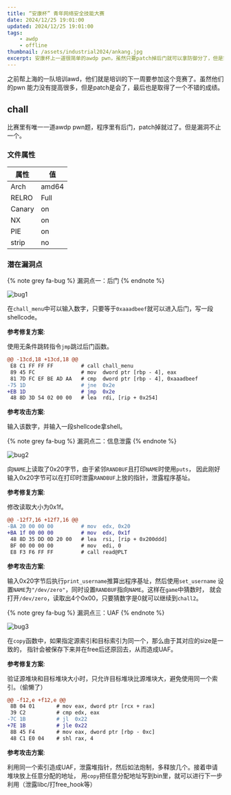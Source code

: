 ```yaml
---
title: “安康杯” 青年网络安全技能大赛
date: 2024/12/25 19:01:00
updated: 2024/12/25 19:01:00
tags:
    - awdp
    - offline
thumbnail: /assets/industrial2024/ankang.jpg
excerpt: 安康杯上一道很简单的awdp pwn，虽然只要patch掉后门就可以拿防御分了，但是实际漏洞点不止1个。最后我培训的队伍成功patch了，取得了不错的成绩。
---
```


之前帮上海的一队培训awd，他们就是培训的下一周要参加这个竞赛了。虽然他们的pwn
能力没有提高很多，但是patch是会了，最后也是取得了一个不错的成绩。

## chall

比赛里有唯一一道awdp pwn题，程序里有后门，patch掉就过了。但是漏洞不止一个。

### 文件属性

|属性  |值    |
|------|------|
|Arch  |amd64 |
|RELRO |Full  |
|Canary|on    |
|NX    |on    |
|PIE   |on    |
|strip |no    |

### 潜在漏洞点

{% note grey fa-bug %}
漏洞点一：后门
{% endnote %}

![bug1](/assets/industrial2024/chall1.png)

在`chall_menu`中可以输入数字，只要等于`0xaaadbeef`就可以进入后门，写一段shellcode。

**参考修复方案**:

使用无条件跳转指令`jmp`跳过后门函数。

```diff
@@ -13cd,18 +13cd,18 @@
 E8 C1 FF FF FF         # call chall_menu
 89 45 FC               # mov  dword ptr [rbp - 4], eax
 81 7D FC EF BE AD AA   # cmp  dword ptr [rbp - 4], 0xaaadbeef
-75 1D                  # jne  0x2e
+EB 1D                  # jmp  0x2e
 48 8D 3D 54 02 00 00   # lea  rdi, [rip + 0x254]
```

**参考攻击方案**:

输入该数字，并输入一段shellcode拿shell。

{% note grey fa-bug %}
漏洞点二：信息泄露
{% endnote %}

![bug2](/assets/industrial2024/chall2.png)

向`NAME`上读取了0x20字节，由于紧邻`RANDBUF`且打印`NAME`时使用`puts`，
因此刚好输入0x20字节可以在打印时泄露`RANDBUF`上放的指针，泄露程序基址。

**参考修复方案**:

修改读取大小为0x1f。

```diff
@@ -12f7,16 +12f7,16 @@
-BA 20 00 00 00         # mov  edx, 0x20
+BA 1f 00 00 00         # mov  edx, 0x1f
 48 8D 35 DD 0D 20 00   # lea  rsi, [rip + 0x200ddd]
 BF 00 00 00 00         # mov  edi, 0
 E8 F3 F6 FF FF         # call read@PLT
```

**参考攻击方案**:

输入0x20字节后执行`print_username`推算出程序基址，然后使用`set_username`
设置`NAME`为`"/dev/zero"`，同时设置`RANDBUF`指向`NAME`。这样在`game`中猜数时，
就会打开`/dev/zero`，读取出4个0x00，只要猜数字是0就可以继续到`chall2`。

{% note grey fa-bug %}
漏洞点三：UAF
{% endnote %}

![bug3](/assets/industrial2024/chall3.png)

在`copy`函数中，如果指定源索引和目标索引为同一个，那么由于其对应的size是一致的，
指针会被保存下来并在free后还原回去，从而造成UAF。

**参考修复方案**:

验证源堆块和目标堆块大小时，只允许目标堆块比源堆块大，避免使用同一个索引。（偷懒了）

```diff
@@ -f12,e +f12,e @@
 8B 04 01       # mov eax, dword ptr [rcx + rax]
 39 C2          # cmp edx, eax
-7C 1B          # jl  0x22
+7E 1B          # jle 0x22
 8B 45 F4       # mov eax, dword ptr [rbp - 0xc]
 48 C1 E0 04    # shl rax, 4
```

**参考攻击方案**:

利用同一个索引造成UAF，泄露堆指针，然后如法炮制，多释放几个。接着申请堆块放上任意分配的地址，
用`copy`把任意分配地址写到bin里，就可以进行下一步利用（泄露libc/打free_hook等）
